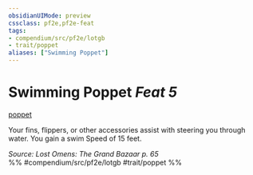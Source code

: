 ```yaml
---
obsidianUIMode: preview
cssclass: pf2e,pf2e-feat
tags:
- compendium/src/pf2e/lotgb
- trait/poppet
aliases: ["Swimming Poppet"]
---
```

# Swimming Poppet  *Feat 5*  
[poppet](/rules/traits/poppet-lotgb.md)  


Your fins, flippers, or other accessories assist with steering you through water. You gain a swim Speed of 15 feet.

*Source: Lost Omens: The Grand Bazaar p. 65*  
%% #compendium/src/pf2e/lotgb #trait/poppet %%
